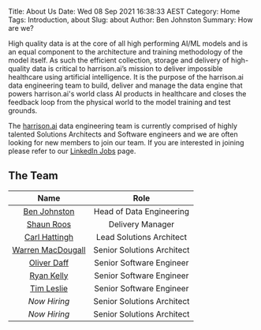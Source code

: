 Title: About Us 
Date: Wed 08 Sep 2021 16:38:33 AEST
Category: Home 
Tags: Introduction, about 
Slug: about 
Author: Ben Johnston 
Summary: How are we? 

High quality data is at the core of all high performing AI/ML models and is an equal component to the architecture and training methodology of the model itself.  As such the efficient collection, storage and delivery of high-quality data is critical to harrison.ai’s mission to deliver impossible healthcare using artificial intelligence.  It is the purpose of the harrison.ai data engineering team to build, deliver and manage the data engine that powers harrison.ai's world class AI products in healthcare and closes the feedback loop from the physical world to the model training and test grounds.

The [harrison.ai](https://www.harrison.ai) data engineering team is currently comprised of highly talented Solutions Architects and Software engineers and we are often looking for new members to join our team.  If you are interested in joining please refer to our [LinkedIn Jobs](https://www.linkedin.com/company/harrison-ai/jobs/) page. 

## The Team

|                         Name                         |            Role            |
| :--------------------------------------------------: | :------------------------: |
|    [Ben Johnston](https://github.com/doc-E-brown)    |  Head of Data Engineering  |
|     [Shaun Roos](https://github.com/shaunroos78)     |      Delivery Manager      |
|    [Carl Hattingh](https://github.com/schattingh)    |  Lead Solutions Architect  |
| [Warren MacDougall](https://github.com/wgmacdougall) | Senior Solutions Architect |
|     [Oliver Daff](https://github.com/oliverdaff)     |  Senior Software Engineer  |
|         [Ryan Kelly](https://github.com/rfk)         |  Senior Software Engineer  |
|      [Tim Leslie](https://github.com/timleslie)      |  Senior Software Engineer  |
|                     *Now Hiring*                     | Senior Solutions Architect |
|                     *Now Hiring*                     | Senior Solutions Architect |